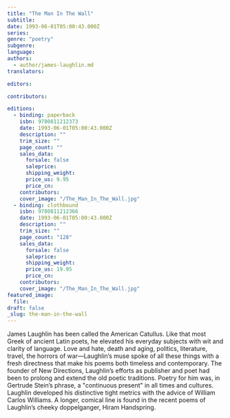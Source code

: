 ```yaml
---
title: "The Man In The Wall"
subtitle:
date: 1993-06-01T05:00:43.000Z
series:
genre: "poetry"
subgenre:
language:
authors:
  - author/james-laughlin.md
translators:

editors:

contributors:

editions:
  - binding: paperback
    isbn: 9780811212373
    date: 1993-06-01T05:00:43.000Z
    description: ""
    trim_size: ""
    page_count: ""
    sales_data:
      forsale: false
      saleprice:
      shipping_weight:
      price_us: 9.95
      price_cn:
    contributors:
    cover_image: "/The_Man_In_The_Wall.jpg"
  - binding: clothbound
    isbn: 9780811212366
    date: 1993-06-01T05:00:43.000Z
    description: ""
    trim_size: ""
    page_count: "128"
    sales_data:
      forsale: false
      saleprice:
      shipping_weight:
      price_us: 19.95
      price_cn:
    contributors:
    cover_image: "/The_Man_In_The_Wall.jpg"
featured_image:
  file:
draft: false
_slug: the-man-in-the-wall
---
```


James Laughlin has been called the American Catullus. Like that most Greek of ancient Latin poets, he elevated his everyday subjects with wit and clarity of language. Love and hate, death and aging, politics, literature, travel, the horrors of war––Laughlin’s muse spoke of all these things with a fresh directness that make his poems both timeless and contemporary. The founder of New Directions, Laughlin’s efforts as publisher and poet had been to prolong and extend the old poetic traditions. Poetry for him was, in Gertrude Stein’s phrase, a "continuous present" in all times and cultures. Laughlin developed his distinctive tight metrics with the advice of William Carlos Williams. A longer, comical line is found in the recent poems of Laughlin’s cheeky doppelganger, Hiram Handspring. 

